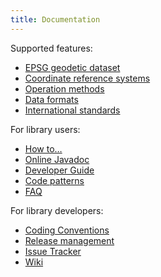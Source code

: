 ```yaml
---
title: Documentation
---
```


Supported features:

* [EPSG geodetic dataset](epsg.html)
* [Coordinate reference systems](tables/CoordinateReferenceSystems.html)
* [Operation methods](tables/CoordinateOperationMethods.html)
* [Data formats](formats.html)
* [International standards](standards.html)

For library users:

* [How to…](howto.html)
* [Online Javadoc](apidocs/index.html)
* [Developer Guide](book/en/developer-guide.html)
* [Code patterns](code-patterns.html)
* [FAQ](faq.html)

For library developers:

* [Coding Conventions](coding-conventions.html)
* [Release management](release-management.html)
* [Issue Tracker](https://issues.apache.org/jira/browse/SIS)
* [Wiki](https://cwiki.apache.org/confluence/display/SIS)
